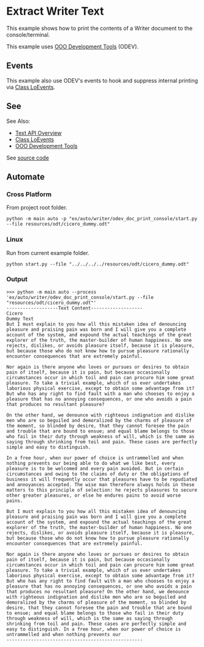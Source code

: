 # Extract Writer Text

This example shows how to print the contents of a Writer document to the console/terminal.

This example uses [OOO Development Tools] (ODEV).

## Events

This example also use ODEV's events to hook and suppress internal printing via [Class LoEvents].

## See

See Also:

- [Text API Overview]
- [Class LoEvents]
- [OOO Development Tools]

See [source code](./start.py)

## Automate

### Cross Platform

From project root folder.

```shell
python -m main auto -p "ex/auto/writer/odev_doc_print_console/start.py --file resources/odt/cicero_dummy.odt"
```

### Linux

Run from current example folder.

```shell
python start.py --file "../../../../resources/odt/cicero_dummy.odt"
```

### Output

```text
>>> python -m main auto --process 'ex/auto/writer/odev_doc_print_console/start.py --file "resources/odt/cicero_dummy.odt"'
-------------------Text Content-------------------
Cicero
Dummy Text
But I must explain to you how all this mistaken idea of denouncing pleasure and praising pain was born and I will give you a complete account of the system, and expound the actual teachings of the great explorer of the truth, the master-builder of human happiness. No one rejects, dislikes, or avoids pleasure itself, because it is pleasure, but because those who do not know how to pursue pleasure rationally encounter consequences that are extremely painful.

Nor again is there anyone who loves or pursues or desires to obtain pain of itself, because it is pain, but because occasionally circumstances occur in which toil and pain can procure him some great pleasure. To take a trivial example, which of us ever undertakes laborious physical exercise, except to obtain some advantage from it? But who has any right to find fault with a man who chooses to enjoy a pleasure that has no annoying consequences, or one who avoids a pain that produces no resultant pleasure?

On the other hand, we denounce with righteous indignation and dislike men who are so beguiled and demoralized by the charms of pleasure of the moment, so blinded by desire, that they cannot foresee the pain and trouble that are bound to ensue; and equal blame belongs to those who fail in their duty through weakness of will, which is the same as saying through shrinking from toil and pain. These cases are perfectly simple and easy to distinguish.

In a free hour, when our power of choice is untrammelled and when nothing prevents our being able to do what we like best, every pleasure is to be welcomed and every pain avoided. But in certain circumstances and owing to the claims of duty or the obligations of business it will frequently occur that pleasures have to be repudiated and annoyances accepted. The wise man therefore always holds in these matters to this principle of selection: he rejects pleasures to secure other greater pleasures, or else he endures pains to avoid worse pains.

But I must explain to you how all this mistaken idea of denouncing pleasure and praising pain was born and I will give you a complete account of the system, and expound the actual teachings of the great explorer of the truth, the master-builder of human happiness. No one rejects, dislikes, or avoids pleasure itself, because it is pleasure, but because those who do not know how to pursue pleasure rationally encounter consequences that are extremely painful.

Nor again is there anyone who loves or pursues or desires to obtain pain of itself, because it is pain, but because occasionally circumstances occur in which toil and pain can procure him some great pleasure. To take a trivial example, which of us ever undertakes laborious physical exercise, except to obtain some advantage from it? But who has any right to find fault with a man who chooses to enjoy a pleasure that has no annoying consequences, or one who avoids a pain that produces no resultant pleasure? On the other hand, we denounce with righteous indignation and dislike men who are so beguiled and demoralized by the charms of pleasure of the moment, so blinded by desire, that they cannot foresee the pain and trouble that are bound to ensue; and equal blame belongs to those who fail in their duty through weakness of will, which is the same as saying through shrinking from toil and pain. These cases are perfectly simple and easy to distinguish. In a free hour, when our power of choice is untrammelled and when nothing prevents our
--------------------------------------------------
```

[OOO Development Tools]: https://python-ooo-dev-tools.readthedocs.io/en/latest/
[Text API Overview]: https://python-ooo-dev-tools.readthedocs.io/en/latest/odev/part2/chapter05.html
[Class LoEvents]: http://localhost:8000/docs/_build/html/src/events/lo_events/lo_events.html

